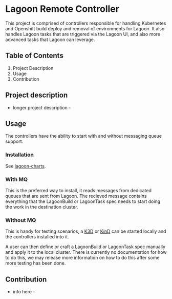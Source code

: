 # Lagoon Remote Controller

This project is comprised of controllers responsible for handling Kubernetes and Openshift build deploy and removal of environments for Lagoon.
It also handles Lagoon tasks that are triggered via the Lagoon UI, and also more advanced tasks that Lagoon can leverage.

## Table of Contents
1. Project Description
2. Usage
3. Contribution

## Project description
- longer project description - 

## Usage

The controllers have the ability to start with and without messaging queue support.

### Installation

See [lagoon-charts](https://github.com/uselagoon/lagoon-charts).

### With MQ

This is the preferred way to install, it reads messages from dedicated queues that are sent from Lagoon. 
The recieved message contains everything that the LagoonBuild or LagoonTask spec needs to start doing the work in the destination cluster.

### Without MQ

This is handy for testing scenarios, a [K3D](https://github.com/rancher/k3d) or [KinD](https://github.com/kubernetes-sigs/kind) can be started locally and the controllers installed into it.

A user can then define or craft a LagoonBuild or LagoonTask spec manually and apply it to the local cluster.
There is currently no documentation for how to do this, we may release more information on how to do this after some more testing has been done.

## Contribution
- info here - 
